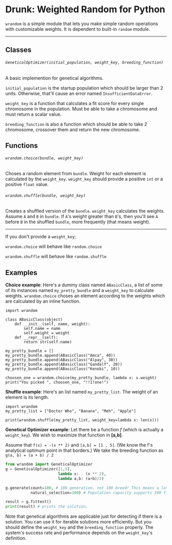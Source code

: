 Drunk: Weighted Random for Python
==========================
`wrandom` is a simple module that lets you
make simple random operations with customizable
weights. It is dependent to built-in `random` module.

---
## Classes
###### `GeneticalOptimizer(initial_population, weight_key, breeding_function)`
A basic implemention for genetical algorithms.

`initial_population` is the startup population which should
be larger than 2 units. Otherwise, that'll cause an error
named `InsufficientDataError`.

`weight_key` is a function that calculates a fit score
for every single chromosome in the population. Must be able
to take a chromosome and must return a scalar value.

`breeding_function` is also a function which should be able
to take 2 chromosome, crossover them and return the new
chromosome.


## Functions
###### `wrandom.choice(bundle, weight_key)`
Choses a random element from `bundle`.
Weight for each element is calculated by the
`weight_key`. `weight_key` should
provide a positive `int` or a positive `float` value.
###### `wrandom.shuffle(bundle, weight_key)`
Creates a shuffled version of the `bundle`.
`weight_key` calculates the weights.
Assume `A` and `B` in `bundle`.
If `A`'s weight greater than `B`'s,
then you'll see `A` before `B` in the shuffled `bundle`,
more frequently (that means weight).

---
If you don't provide a `weight_key`;

`wrandom.choice` will behave like `random.choice`

`wrandom.shuffle` will behave like `random.shuffle`

## Examples
**Choice example**:
Here's a dummy class named `ABasicClass`,
a list of some of its instances named `my_pretty_bundle`
and a `weight_key` to calculate weights.
`wrandom.choice` choses an element according to
the weights which are calculated by
an inline function.


```Python3
import wrandom

class ABasicClass(object)
	def __init__(self, name, weight):
		self.name = name
		self.weight = weight
	def __repr__(self):
		return str(self.name)

my_pretty_bundle = []
my_pretty_bundle.append(ABasicClass("Amca", 40))
my_pretty_bundle.append(ABasicClass("Alpay", 30))
my_pretty_bundle.append(ABasicClass("Gandalf", 20))
my_pretty_bundle.append(ABasicClass("Kenobi", 10))

choosen_one = wrandom.choice(my_pretty_bundle, lambda x: x.weight)
print("You picked ", choosen_one, "!!1!one!")
```

**Shuffle example**:
Here's an list named `my_pretty_list`.
The weight of an element is its length.

```Python3
import wrandom
my_pretty_list = ["Doctor Who", "Banana", "Meh", "Apple"]

print(wrandom.shuffle(my_pretty_list, weight_key=lambda x: len(x)))
```

**Genetical Optimizer example**: Let there be a function _f_
(which is actually a `weight_key`).
We wish to maximize that function in __[a,b]__.

Assume that `f(x) = -(x ** 2)` and `[a,b] = [1 , 5]`.
(We know the f's analytical optimum point in that borders.)
We take the breeding function as `g(a, b) = (a + b) / 2`

```python
from wrandom import GeneticalOptimizer
g = GeneticalOptimizer([1,5],
					   lambda x: - (x ** 2),
					   lambda a,b: (a+b)/2)

g.generate(count=100, # 100 generation, not 100 breed! This means a lot.
		   natural_selection=100) # Population capacity supports 100 fit breeds.

result = g.fittest()
print(result) # prints the solution.
```
Note that genetical algorithms are applicable just for detecting
if there is a solution. You can use it for iterable solutions more efficiently.
But you should define the `weight_key` and the `breeding_function` properly.
The system's success rate and performance depends on the `weight_key`'s
definition.
